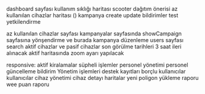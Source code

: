 dashboard sayfası
kullanım sıklığı haritası
scooter dağıtım önerisi
az kullanılan cihazlar haritası ()
kampanya create update
bildirimler test
yetkilendirme

az kullanılan cihazlar sayfası
kampanyalar sayfasında showCampaign sayfasına yönşendirme ve burada kampanya düzenleme
users sayfası search
aktif cihazlar ve pasif cihazlar son görülme tarihleri 3 saat ileri alınacak
aktif haritasında zoom ayarı yapılacak

responsive:
aktif kiralamalar
süpheli işlemler
personel yönetimi 
personel güncelleme
bildirim 
Yönetim işlemleri
destek kayıtları
borçlu kullanıcılar
kullanıcılar
cihaz yönetimi
cihaz detayı 
haritalar
yeni poligon
yükleme raporu
wee puan raporu
